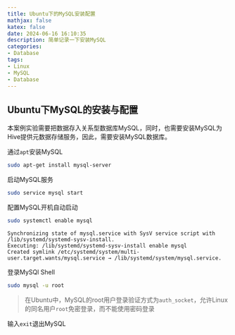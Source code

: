 ```yaml
---
title: Ubuntu下的MySQL安装配置
mathjax: false
katex: false
date: 2024-06-16 16:10:35
description: 简单记录一下安装MySQL
categories:
- Database
tags:
- Linux
- MySQL
- Database
---
```


## Ubuntu下MySQL的安装与配置

本案例实验需要把数据存入关系型数据库MySQL，同时，也需要安装MySQL为Hive提供元数据存储服务，因此，需要安装MySQL数据库。

通过`apt`安装MySQL

```sh
sudo apt-get install mysql-server
```

启动MySQL服务

```sh
sudo service mysql start
```

配置MySQL开机自动启动

```sh
sudo systemctl enable mysql
```

```
Synchronizing state of mysql.service with SysV service script with /lib/systemd/systemd-sysv-install.
Executing: /lib/systemd/systemd-sysv-install enable mysql
Created symlink /etc/systemd/system/multi-user.target.wants/mysql.service → /lib/systemd/system/mysql.service.
```

登录MySQl Shell

```sh
sudo mysql -u root
```

> 在Ubuntu中，MySQL的root用户登录验证方式为`auth_socket`，允许Linux的同名用户`root`免密登录，而不能使用密码登录

输入`exit`退出MySQL
